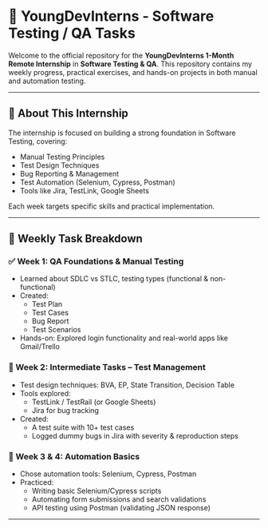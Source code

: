 # 🧪 YoungDevInterns - Software Testing / QA Tasks

Welcome to the official repository for the **YoungDevInterns 1-Month Remote Internship** in **Software Testing & QA**. This repository contains my weekly progress, practical exercises, and hands-on projects in both manual and automation testing.

---

## 📌 About This Internship

The internship is focused on building a strong foundation in Software Testing, covering:

- Manual Testing Principles
- Test Design Techniques
- Bug Reporting & Management
- Test Automation (Selenium, Cypress, Postman)
- Tools like Jira, TestLink, Google Sheets

Each week targets specific skills and practical implementation.

---

## 📅 Weekly Task Breakdown

### ✅ Week 1: QA Foundations & Manual Testing
- Learned about SDLC vs STLC, testing types (functional & non-functional)
- Created:
  - Test Plan
  - Test Cases
  - Bug Report
  - Test Scenarios
- Hands-on: Explored login functionality and real-world apps like Gmail/Trello

### 🧪 Week 2: Intermediate Tasks – Test Management
- Test design techniques: BVA, EP, State Transition, Decision Table
- Tools explored:
  - TestLink / TestRail (or Google Sheets)
  - Jira for bug tracking
- Created:
  - A test suite with 10+ test cases
  - Logged dummy bugs in Jira with severity & reproduction steps

### 🤖 Week 3 & 4: Automation Basics
- Chose automation tools: Selenium, Cypress, Postman
- Practiced:
  - Writing basic Selenium/Cypress scripts
  - Automating form submissions and search validations
  - API testing using Postman (validating JSON response)

---



